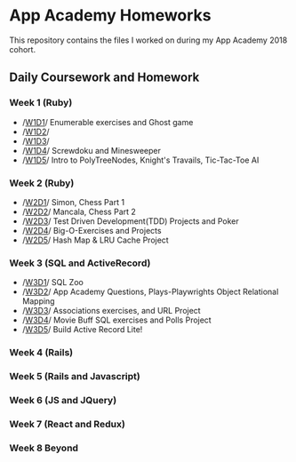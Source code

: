 # App Academy Homeworks

This repository contains the files I worked on during my App Academy 2018 cohort.

## Daily Coursework and Homework

### Week 1 (Ruby)
  * /[W1D1]()/ Enumerable exercises and Ghost game
  * /[W1D2]()/
  * /[W1D3]()/
  * /[W1D4]()/ Screwdoku and Minesweeper
  * /[W1D5]()/ Intro to PolyTreeNodes, Knight's Travails, Tic-Tac-Toe AI
### Week 2 (Ruby)
  * /[W2D1](https://github.com/justjunior89/HW/tree/master/W2D1)/ Simon, Chess Part 1
  * /[W2D2](https://github.com/justjunior89/HW/tree/master/W2D2)/ Mancala, Chess Part 2
  * /[W2D3](https://github.com/justjunior89/HW/tree/master/W2D3)/ Test Driven Development(TDD) Projects and Poker
  * /[W2D4](https://github.com/justjunior89/HW/tree/master/W2D4)/ Big-O-Exercises and Projects
  * /[W2D5](https://github.com/justjunior89/HW/tree/master/W2D5)/ Hash Map & LRU Cache Project
### Week 3 (SQL and ActiveRecord)
  * /[W3D1](https://github.com/justjunior89/HW/tree/master/W3D1/SQL_Z00)/ SQL Zoo
  * /[W3D2](https://github.com/justjunior89/HW/tree/master/W3D2)/ App Academy Questions, Plays-Playwrights Object Relational Mapping
  * /[W3D3](https://github.com/justjunior89/HW/tree/master/W3D3)/ Associations exercises, and URL Project
  * /[W3D4](https://github.com/justjunior89/HW/tree/master/W3D4)/ Movie Buff SQL exercises and Polls Project
  * /[W3D5](https://github.com/justjunior89/HW/tree/master/W3D5/Active_Record_Exercises)/ Build Active Record Lite!

### Week 4 (Rails)

### Week 5 (Rails and Javascript)

### Week 6 (JS and JQuery)

### Week 7 (React and Redux)

### Week 8 Beyond
